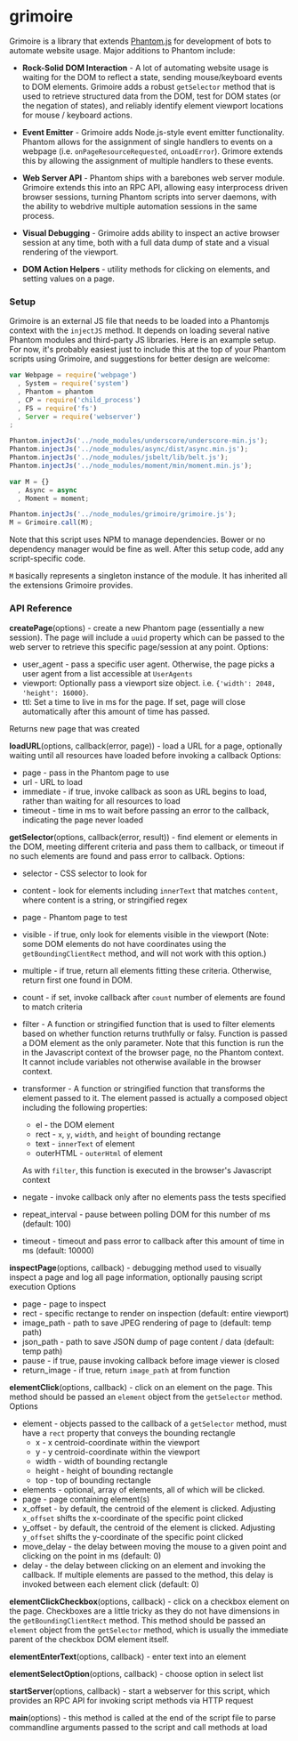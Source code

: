 # grimoire

Grimoire is a library that extends [Phantom.js](http://phantomjs.org) for development of bots to automate website usage. Major additions to Phantom include:

* **Rock-Solid DOM Interaction** - A lot of automating website usage is waiting for the DOM to reflect a state, sending mouse/keyboard events to DOM elements. Grimoire adds a robust `getSelector` method that is used to retrieve structured data from the DOM, test for DOM states (or the negation of states), and reliably identify element viewport locations for mouse / keyboard actions.

* **Event Emitter** - Grimoire adds Node.js-style event emitter functionality. Phantom allows for the assignment of single handlers to events on a webpage (i.e. `onPageResourceRequested`, `onLoadError`). Grimore extends this by allowing the assignment of multiple handlers to these events.

* **Web Server API** - Phantom ships with a barebones web server module. Grimoire extends this into an RPC API, allowing easy interprocess driven browser sessions, turning Phantom scripts into server daemons, with the ability to webdrive multiple automation sessions in the same process.

* **Visual Debugging** - Grimoire adds ability to inspect an active browser session at any time, both with a full data dump of state and a visual rendering of the viewport.

* **DOM Action Helpers** - utility methods for clicking on elements, and setting values on a page.

### Setup ###

Grimoire is an external JS file that needs to be loaded into a Phantomjs context with the `injectJS` method. It depends on loading several native Phantom modules and third-party JS libraries. Here is an example setup. For now, it's probably easiest just to include this at the top of your Phantom scripts using Grimoire, and suggestions for better design are welcome:

```javascript
var Webpage = require('webpage')
  , System = require('system')
  , Phantom = phantom
  , CP = require('child_process')
  , FS = require('fs')
  , Server = require('webserver')
;

Phantom.injectJs('../node_modules/underscore/underscore-min.js');
Phantom.injectJs('../node_modules/async/dist/async.min.js');
Phantom.injectJs('../node_modules/jsbelt/lib/belt.js');
Phantom.injectJs('../node_modules/moment/min/moment.min.js');

var M = {}
  , Async = async
  , Moment = moment;

Phantom.injectJs('../node_modules/grimoire/grimoire.js');
M = Grimoire.call(M);
```
Note that this script uses NPM to manage dependencies. Bower or no dependency manager would be fine as well. After this setup code, add any script-specific code. 

`M` basically represents a singleton instance of the module. It has inherited all the extensions Grimoire provides.

### API Reference ###

**createPage**(options) - create a new Phantom page (essentially a new session). The page will include a `uuid` property which can be passed to the web server to retrieve this specific page/session at any point.
  Options:
  * user_agent - pass a specific user agent. Otherwise, the page picks a user agent from a list accessible at `UserAgents`
  * viewport: Optionally pass a viewport size object. i.e. `{'width': 2048, 'height': 16000}`.
  * ttl: Set a time to live in ms for the page. If set, page will close automatically after this amount of time has passed.

Returns new page that was created
 
**loadURL**(options, callback(error, page)) - load a URL for a page, optionally waiting until all resources have loaded before invoking a callback
  Options:
  * page - pass in the Phantom page to use
  * url - URL to load
  * immediate - if true, invoke callback as soon as URL begins to load, rather than waiting for all resources to load
  * timeout - time in ms to wait before passing an error to the callback, indicating the page never loaded
  
**getSelector**(options, callback(error, result)) - find element or elements in the DOM, meeting different criteria and pass them to callback, or timeout if no such elements are found and pass error to callback.
  Options:
  * selector - CSS selector to look for
  * content - look for elements including `innerText` that matches `content`, where content is a string, or stringified regex
  * page - Phantom page to test
  * visible - if true, only look for elements visible in the viewport (Note: some DOM elements do not have coordinates using the `getBoundingClientRect` method, and will not work with this option.)
  * multiple - if true, return all elements fitting these criteria. Otherwise, return first one found in DOM.
  * count - if set, invoke callback after `count` number of elements are found to match criteria
  * filter - A function or stringified function that is used to filter elements based on whether function returns truthfully or falsy. Function is passed a DOM element as the only parameter. Note that this function is run the in the Javascript context of the browser page, no the Phantom context. It cannot include variables not otherwise available in the browser context.
  * transformer - A function or stringified function that transforms the element passed to it. The element passed is actually a composed object including the following properties:
    * el - the DOM element
    * rect - `x`, `y`, `width`, and `height` of bounding rectange
    * text - `innerText` of element
    * outerHTML - `outerHtml` of element
    
    As with `filter`, this function is executed in the browser's Javascript context
  * negate - invoke callback only after no elements pass the tests specified
  * repeat_interval - pause between polling DOM for this number of ms (default: 100)
  * timeout - timeout and pass error to callback after this amount of time in ms (default: 10000)
  
**inspectPage**(options, callback) - debugging method used to visually inspect a page and log all page information, optionally pausing script execution
  Options
  
  * page - page to inspect
  * rect - specific rectange to render on inspection (default: entire viewport)
  * image_path - path to save JPEG rendering of page to (default: temp path)
  * json_path - path to save JSON dump of page content / data (default: temp path)
  * pause - if true, pause invoking callback before image viewer is closed
  * return_image - if true, return `image_path` at from function

**elementClick**(options, callback) - click on an element on the page. This method should be passed an `element` object from the `getSelector` method.
  Options
  
  * element - objects passed to the callback of a `getSelector` method, must have a `rect` property that conveys the bounding rectangle
    * x - x centroid-coordinate within the viewport
    * y - y centroid-coordinate within the viewport
    * width - width of bounding rectangle
    * height - height of bounding rectangle
    * top - top of bounding rectangle
  * elements - optional, array of elements, all of which will be clicked.
  * page - page containing element(s)
  * x_offset - by default, the centroid of the element is clicked. Adjusting `x_offset` shifts the x-coordinate of the specific point clicked
  * y_offset - by default, the centroid of the element is clicked. Adjusting `y_offset` shifts the y-coordinate of the specific point clicked
  * move_delay - the delay between moving the mouse to a given point and clicking on the point in ms (default: 0)
  * delay - the delay between clicking on an element and invoking the callback. If multiple elements are passed to the method, this delay is invoked between each element click (default: 0)

**elementClickCheckbox**(options, callback) - click on a checkbox element on the page. Checkboxes are a little tricky as they do not have dimensions in the `getBoundingClientRect` method. This method should be passed an `element` object from the `getSelector` method, which is usually the immediate parent of the checkbox DOM element itself.

**elementEnterText**(options, callback) - enter text into an element

**elementSelectOption**(options, callback) - choose option in select list

**startServer**(options, callback) - start a webserver for this script, which provides an RPC API for invoking script methods via HTTP request

**main**(options) - this method is called at the end of the script file to parse commandline arguments passed to the script and call methods at load
